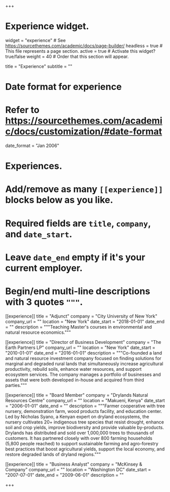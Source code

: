 +++
# Experience widget.
widget = "experience"  # See https://sourcethemes.com/academic/docs/page-builder/
headless = true  # This file represents a page section.
active = true  # Activate this widget? true/false
weight = 40  # Order that this section will appear.

title = "Experience"
subtitle = ""

# Date format for experience
#   Refer to https://sourcethemes.com/academic/docs/customization/#date-format
date_format = "Jan 2006"

# Experiences.
#   Add/remove as many `[[experience]]` blocks below as you like.
#   Required fields are `title`, `company`, and `date_start`.
#   Leave `date_end` empty if it's your current employer.
#   Begin/end multi-line descriptions with 3 quotes `"""`.
[[experience]]
  title = "Adjunct"
  company = "City University of New York"
  company_url = ""
  location = "New York"
  date_start = "2018-01-01"
  date_end = ""
  description = """Teaching Master's courses in environmental and natural resource economics."""

[[experience]]
  title = "Director of Business Development"
  company = "The Earth Partners LP"
  company_url = ""
  location = "New York"
  date_start = "2010-01-01"
  date_end = "2016-01-01"
  description = """Co-founded a land and natural resource investment company focused on finding solutions for marginal and degraded rural lands that simultaneously increase agricultural productivity, rebuild soils, enhance water resources, and support ecosystem services. The company manages a portfolio of businesses and assets that were both developed in-house and acquired from third parties."""

[[experience]]
  title = "Board Member"
  company = "Drylands Natural Resources Centre"
  company_url = ""
  location = "Makueni, Kenya"
  date_start = "2006-01-01"
  date_end = ""
  description = """Farmer cooperative with tree nursery, demonstration farm, wood products facility, and education center. Led by Nicholas Syano, a Kenyan expert on dryland ecosystems, the nursery cultivates 20+ indigenous tree species that resist drought, enhance soil and crop yields, improve biodiversity and provide valuable by-products. Drylands has distributed and sold over 1,000,000 trees to thousands of customers. It has partnered closely with over 800 farming households (5,800 people reached) to support sustainable farming and agro-forestry best practices that boost agricultural yields, support the local economy, and restore degraded lands of dryland regions."""

[[experience]]
  title = "Business Analyst"
  company = "McKinsey & Company"
  company_url = ""
  location = "Washington DC"
  date_start = "2007-07-01"
  date_end = "2009-06-01"
  description = ""

+++
